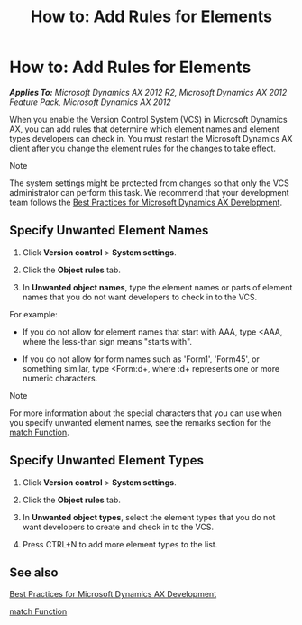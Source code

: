 ﻿---
title: 'How to: Add Rules for Elements'
TOCTitle: 'How to: Add Rules for Elements'
ms:assetid: 9694d941-bc1a-4b23-9757-ab5aca1a8c9b
ms:mtpsurl: https://msdn.microsoft.com/en-us/library/Aa548610(v=AX.60)
ms:contentKeyID: 35268112
ms.date: 11/07/2012
mtps_version: v=AX.60
---

# How to: Add Rules for Elements 


_**Applies To:** Microsoft Dynamics AX 2012 R2, Microsoft Dynamics AX 2012 Feature Pack, Microsoft Dynamics AX 2012_

When you enable the Version Control System (VCS) in Microsoft Dynamics AX, you can add rules that determine which element names and element types developers can check in. You must restart the Microsoft Dynamics AX client after you change the element rules for the changes to take effect.


> [!NOTE]
> <P>The system settings might be protected from changes so that only the VCS administrator can perform this task. We recommend that your development team follows the <A href="best-practices-for-microsoft-dynamics-ax-development.md">Best Practices for Microsoft Dynamics AX Development</A>.</P>



## Specify Unwanted Element Names

1.  Click **Version control** \> **System settings**.

2.  Click the **Object rules** tab.

3.  In **Unwanted object names**, type the element names or parts of element names that you do not want developers to check in to the VCS.

For example:

  - If you do not allow for element names that start with AAA, type \<AAA, where the less-than sign means "starts with".

  - If you do not allow for form names such as 'Form1', 'Form45', or something similar, type \<Form:d+, where :d+ represents one or more numeric characters.


> [!NOTE]
> <P>For more information about the special characters that you can use when you specify unwanted element names, see the remarks section for the <A href="https://msdn.microsoft.com/en-us/library/aa886279(v=ax.60)">match Function</A>.</P>



## Specify Unwanted Element Types

1.  Click **Version control** \> **System settings**.

2.  Click the **Object rules** tab.

3.  In **Unwanted object types**, select the element types that you do not want developers to create and check in to the VCS.

4.  Press CTRL+N to add more element types to the list.

## See also

[Best Practices for Microsoft Dynamics AX Development](best-practices-for-microsoft-dynamics-ax-development.md)

[match Function](https://msdn.microsoft.com/en-us/library/aa886279\(v=ax.60\))


